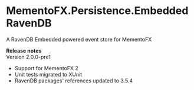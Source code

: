# MementoFX.Persistence.EmbeddedRavenDB
A RavenDB Embedded powered event store for MementoFX


**Release notes**  
Version 2.0.0-pre1
- Support for MementoFX 2
- Unit tests migrated to XUnit
- RavenDB packages' references updated to 3.5.4